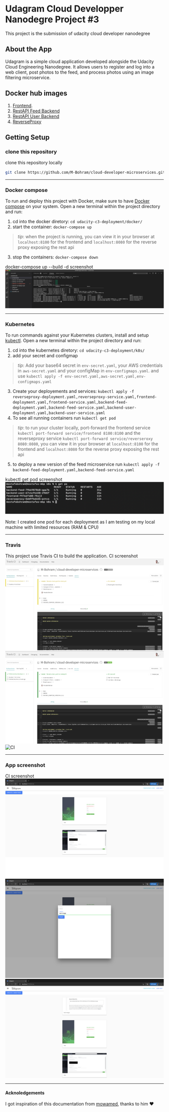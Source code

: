 # Udagram Cloud Developper Nanodegre Project #3

This project is the submission of udacity cloud developer nanodegree

## About the App
Udagram is a simple cloud application developed alongside the Udacity Cloud Engineering Nanodegree. It allows users to register and log into a web client, post photos to the feed, and process photos using an image filtering microservice.

## Docker hub images
1. [Frontend](https://hub.docker.com/r/mbohram/udagram-frontend). 
2. [RestAPI Feed Backend](https://hub.docker.com/r/mbohram/udagram-backend-feed)
3. [RestAPI User Backend](https://hub.docker.com/r/mbohram/udagram-backend-user)
4. [ReverseProxy](https://hub.docker.com/r/mbohram/udagram-reverseproxy)


## Getting Setup

### clone this repository
clone this repository locally
```bash
git clone https://github.com/M-Bohram/cloud-developer-microservices.git
```

***

### Docker compose
To run and deploy this project with Docker, make sure to have [Docker compose](https://github.com/docker/compose) on your system. Open a new terminal within the project directory and run:
1. cd into the docker diretory: `cd udacity-c3-deployment/docker/`
2. start the container: `docker-compose up`
>_tip_: when the project is running, you can view it in your browser at `localhost:8100` for the frontend and `localhost:8080` for the reverse proxy exposing the rest api
3. stop the containers: `docker-compose down`

docker-compose up --build -d screenshot
![CI](./screenshots/docker-compose-local-run.png "docker-compose up --build -d screenshot")

***

### Kubernetes
To run commands against your Kubernetes clusters, install and setup [kubectl](https://kubernetes.io/docs/tasks/tools/install-kubectl/). Open a new terminal within the project directory and run:
1. cd into the kubernetes diretory: `cd udacity-c3-deployment/k8s/`
2. add your secret and configmap
>_tip_: Add your  base64 secret in  `env-secret.yaml`, your AWS credentials in `aws-secret.yaml` and your configMap in `env-configmaps.yaml`. and use `kubectl apply -f env-secret.yaml,aws-secret.yaml,env-configmaps.yaml`
3. Create your deployements and services: `kubectl apply -f reverseproxy-deployment.yaml,reverseproxy-service.yaml,frontend-deployment.yaml,frontend-service.yaml,backend-feed-deployment.yaml,backend-feed-service.yaml,backend-user-deployment.yaml,backend-user-service.yaml`
4. To see all running containers run `kubectl get pod`
>_tip_: to run your cluster locally, port-forward the frontend service `kubectl port-forward service/frontend 8100:8100` and the reverseproxy service `kubectl port-forward service/reverseroxy 8080:8080`, you can view it in your browser at `localhost:8100` for the frontend and `localhost:8080` for the reverse proxy exposing the rest api
5. to deploy a new version of the feed microservice run `kubectl apply -f backend-feed-deployment.yaml,backend-feed-service.yaml`

kubectl get pod screenshot
![CI](./screenshots/k8s-deployments.png "kubectl get pod screenshot")

Note: I created one pod for each deployment as I am testing on my local machine with limited resources (RAM & CPU)
***

### Travis
This project use Travis CI to build the application.
CI screenshot
![CI](./screenshots/travis-ci-1.png "screenshot 1")
![CI](./screenshots/travis-ci-2.png "screenshot 2")
![CI](./screenshots/travis-ci-4.png "screenshot 4")
***

### App screenshot
CI screenshot
![CI](./screenshots/app-1.png "screenshot 1")
![CI](./screenshots/app-2.png "screenshot 2")
![CI](./screenshots/app-3.png "screenshot 3")
***

#### Acknoledgements
I got inspiration of this documentation from [mowamed](https://github.com/mowamed/cloud-developer-microservices/), thanks to him ❤️